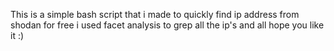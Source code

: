 This is a simple bash script that i made to quickly find ip address from shodan for free i used facet analysis to grep all the ip's and all hope you like it :)

